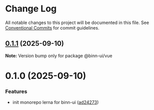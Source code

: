 # Change Log

All notable changes to this project will be documented in this file.
See [Conventional Commits](https://conventionalcommits.org) for commit guidelines.

## [0.1.1](https://github.com/ntcbinh/binn-ui/compare/@binn-ui/vue@0.1.0...@binn-ui/vue@0.1.1) (2025-09-10)

**Note:** Version bump only for package @binn-ui/vue





# 0.1.0 (2025-09-10)


### Features

* init monorepo lerna for binn-ui ([ad24273](https://github.com/ntcbinh/binn-ui/commit/ad24273a0fda123b64e9afbd1b3ae69c0ffa73d5))
